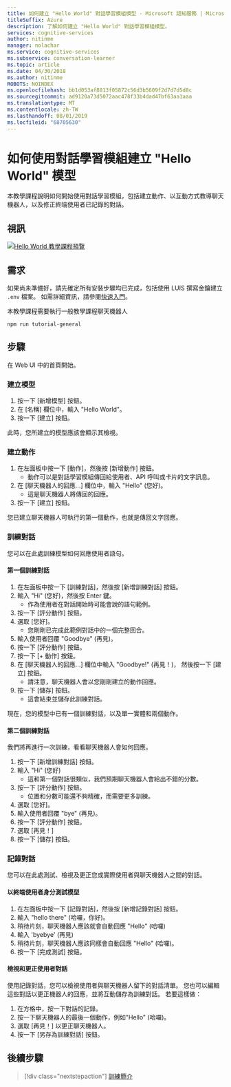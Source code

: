 ```yaml
---
title: 如何建立 "Hello World" 對話學習模組模型 - Microsoft 認知服務 | Microsoft Docs
titleSuffix: Azure
description: 了解如何建立 "Hello World" 對話學習模組模型。
services: cognitive-services
author: nitinme
manager: nolachar
ms.service: cognitive-services
ms.subservice: conversation-learner
ms.topic: article
ms.date: 04/30/2018
ms.author: nitinme
ROBOTS: NOINDEX
ms.openlocfilehash: bb1d053af8813f05872c56d3b5609f2d7d7d5d8c
ms.sourcegitcommit: ad9120a73d5072aac478f33b4dad47bf63aa1aaa
ms.translationtype: MT
ms.contentlocale: zh-TW
ms.lasthandoff: 08/01/2019
ms.locfileid: "68705630"
---
```

# <a name="how-to-create-a-hello-world-model-with-conversation-learner"></a>如何使用對話學習模組建立 "Hello World" 模型

本教學課程說明如何開始使用對話學習模組，包括建立動作、以互動方式教導聊天機器人，以及修正終端使用者已記錄的對話。

## <a name="video"></a>視訊

[![Hello World 教學課程預覽](https://aka.ms/cl_Tutorial_v3_HelloWorld_Preview)](https://aka.ms/cl_tutorial_v3_helloworld)


## <a name="requirements"></a>需求
如果尚未準備好，請先確定所有安裝步驟均已完成，包括使用 LUIS 撰寫金鑰建立 `.env` 檔案。  如需詳細資訊，請參閱[快速入門](../quickstart.md)。

本教學課程需要執行一般教學課程聊天機器人

    npm run tutorial-general

## <a name="steps"></a>步驟

在 Web UI 中的首頁開始。

### <a name="create-the-model"></a>建立模型
1. 按一下 [新增模型] 按鈕。
2. 在 [名稱] 欄位中，輸入 "Hello World"。
3. 按一下 [建立] 按鈕。

此時，您所建立的模型應該會顯示其檢視。

### <a name="create-an-action"></a>建立動作
1. 在左面板中按一下 [動作]，然後按 [新增動作] 按鈕。
    - 動作可以是對話學習模組傳回給使用者、API 呼叫或卡片的文字訊息。
2. 在 [聊天機器人的回應...] 欄位中，輸入 "Hello" (您好)。
    - 這是聊天機器人將傳回的回應。
3. 按一下 [建立] 按鈕。

您已建立聊天機器人可執行的第一個動作，也就是傳回文字回應。

### <a name="train-dialogs"></a>訓練對話
您可以在此處訓練模型如何回應使用者語句。

#### <a name="first-training-dialog"></a>第一個訓練對話

1. 在左面板中按一下 [訓練對話]，然後按 [新增訓練對話] 按鈕。
2. 輸入 "Hi" (您好)，然後按 Enter 鍵。
    - 作為使用者在對話開始時可能會說的語句範例。
3. 按一下 [評分動作] 按鈕。
4. 選取 [您好]。
    - 您剛剛已完成此範例對話中的一個完整回合。 
5. 輸入使用者回覆 "Goodbye" (再見)。
6. 按一下 [評分動作] 按鈕。
7. 按一下 [+ 動作] 按鈕。
8. 在 [聊天機器人的回應...] 欄位中輸入 "Goodbye!" (再見！)， 然後按一下 [建立] 按鈕。
    - 請注意，聊天機器人會以您剛剛建立的動作回應。
9. 按一下 [儲存] 按鈕。 
    - 這會結束並儲存此訓練對話。

現在，您的模型中已有一個訓練對話，以及單一實體和兩個動作。

#### <a name="second-training-dialog"></a>第二個訓練對話
我們將再進行一次訓練，看看聊天機器人會如何回應。

1. 按一下 [新增訓練對話] 按鈕。
2. 輸入 "Hi" (您好)
    - 這和第一個對話很類似，我們預期聊天機器人會給出不錯的分數。
3. 按一下 [評分動作] 按鈕。
    - 位置和分數可能還不夠精確，而需要更多訓練。
4. 選取 [您好]。
5. 輸入使用者回覆 "bye" (再見)。
6. 按一下 [評分動作] 按鈕。
7. 選取 [再見！]
8. 按一下 [儲存] 按鈕。

### <a name="log-dialogs"></a>記錄對話
您可以在此處測試、檢視及更正您或實際使用者與聊天機器人之間的對話。

#### <a name="test-the-model-as-an-end-user"></a>以終端使用者身分測試模型
1. 在左面板中按一下 [記錄對話]，然後按 [新增記錄對話] 按鈕。
2. 輸入 "hello there" (哈囉，你好)。
3. 稍待片刻，聊天機器人應該就會自動回應 "Hello" (哈囉)
4. 輸入 'byebye' (再見)
5. 稍待片刻，聊天機器人應該同樣會自動回應 "Hello" (哈囉)。
6. 按一下 [完成測試] 按鈕。

#### <a name="view-and-correct-a-user-conversation"></a>檢視和更正使用者對話
使用記錄對話，您可以檢視使用者與聊天機器人留下的對話清單。 您也可以編輯這些對話以更正機器人的回應，並將互動儲存為訓練對話。 若要這樣做：
1. 在方格中，按一下對話的記錄。
2. 按一下聊天機器人的最後一個動作，例如"Hello" (哈囉)。
3. 選取 [再見！] 以更正聊天機器人。
4. 按一下 [另存為訓練對話] 按鈕。

## <a name="next-steps"></a>後續步驟

> [!div class="nextstepaction"]
> [訓練簡介](./02-intro-to-training.md)

